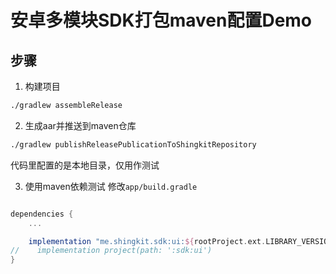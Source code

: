 # 安卓多模块SDK打包maven配置Demo

## 步骤
1. 构建项目
```bash
./gradlew assembleRelease
```
2. 生成aar并推送到maven仓库
```bash
./gradlew publishReleasePublicationToShingkitRepository
```
代码里配置的是本地目录，仅用作测试  

3. 使用maven依赖测试
修改`app/build.gradle`
```gradle

dependencies {
    ...

    implementation "me.shingkit.sdk:ui:${rootProject.ext.LIBRARY_VERSION}"
//    implementation project(path: ':sdk:ui')
}
```

